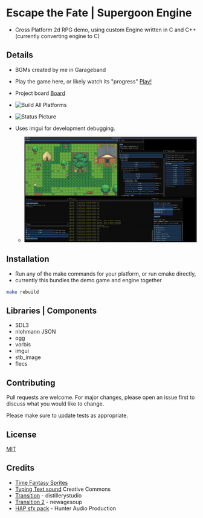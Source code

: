 # Escape the Fate | Supergoon Engine

- Cross Platform 2d RPG demo, using custom Engine written in C and C++ (currently converting engine to C)

## Details

- BGMs created by me in Garageband
- Play the game here, or likely watch its "progress" [Play!](https://escapethefate.supergoon.com)
- Project board [Board](https://github.com/users/kjblanchard/projects/11)
- ![Build All Platforms]( https://github.com/kjblanchard/etf/actions/workflows/build.yml/badge.svg)

- ![Status Picture](https://github.com/kjblanchard/etf/blob/master/img/state.gif?raw=true)
- Uses imgui for development debugging.
  - ![Status Picture](https://github.com/kjblanchard/etf/blob/master/img/debug.gif?raw=true)

## Installation

- Run any of the make commands for your platform, or run cmake directly,
- currently this bundles the demo game and engine together

```bash
make rebuild
```

## Libraries | Components

- SDL3
- nlohmann JSON
- ogg
- vorbis
- imgui
- stb_image
- flecs

## Contributing

Pull requests are welcome. For major changes, please open an issue first
to discuss what you would like to change.

Please make sure to update tests as appropriate.

## License

[MIT](https://choosealicense.com/licenses/mit/)

## Credits

- [Time Fantasy Sprites](https://finalbossblues.com/timefantasy/)
- [Typing Text sound](https://freesound.org/people/Sky_Motion/sounds/416777/)
Creative Commons
- [Transition](https://freesound.org/people/distillerystudio/sounds/327754/) -
distillerystudio
- [Transition 2](https://freesound.org/people/newagesoup/sounds/462089/) - newagesoup
- [HAP sfx pack](https://hunteraudio.itch.io/8bit-sfx-and-music-pack) -
 Hunter Audio Production
